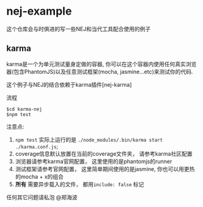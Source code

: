 # nej-example

这个仓库会与时俱进的写一些NEJ和当代工具配合使用的例子



## karma

karma是一个为单元测试量身定做的容器, 你可以在这个容器内使用任何真实浏览器(包含PhantomJS)以及任意测试框架(mocha, jasmine...etc)来测试你的代码.

这个例子与NEJ的结合依赖于karma插件[nej-karma]

流程

```shell
$cd karma-nej
$npm test

```

注意点:

1. `npm test` 实际上运行的是 `./node_modules/.bin/karma start ./karma.conf.js`;
2. coverage信息默认放置在当前的coverage文件夹， 请参考karma社区配置
3. 浏览器请参考karma官网配置， 这里使用的是phantomjs的runner
4. 测试框架请参考官网配置， 这里简单期间使用的是jasmine, 你也可以用更热的mocha + x的组合
5. __所有__ 需要异步载入的文件， 都用`include: false` 标记


任何其它问题请私泡 @郑海波

